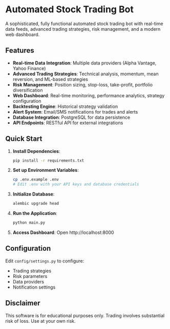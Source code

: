 # Automated Stock Trading Bot

A sophisticated, fully functional automated stock trading bot with real-time data feeds, advanced trading strategies, risk management, and a modern web dashboard.

## Features

- **Real-time Data Integration**: Multiple data providers (Alpha Vantage, Yahoo Finance)
- **Advanced Trading Strategies**: Technical analysis, momentum, mean reversion, and ML-based strategies
- **Risk Management**: Position sizing, stop-loss, take-profit, portfolio diversification
- **Web Dashboard**: Real-time monitoring, performance analytics, strategy configuration
- **Backtesting Engine**: Historical strategy validation
- **Alert System**: Email/SMS notifications for trades and alerts
- **Database Integration**: PostgreSQL for data persistence
- **API Endpoints**: RESTful API for external integrations

## Quick Start

1. **Install Dependencies**:
   ```bash
   pip install -r requirements.txt
   ```

2. **Set up Environment Variables**:
   ```bash
   cp .env.example .env
   # Edit .env with your API keys and database credentials
   ```

3. **Initialize Database**:
   ```bash
   alembic upgrade head
   ```

4. **Run the Application**:
   ```bash
   python main.py
   ```

5. **Access Dashboard**: Open http://localhost:8000

## Configuration

Edit `config/settings.py` to configure:
- Trading strategies
- Risk parameters
- Data providers
- Notification settings

## Disclaimer

This software is for educational purposes only. Trading involves substantial risk of loss. Use at your own risk.
